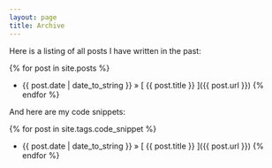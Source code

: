 ```yaml
---
layout: page
title: Archive
---
```

Here is a listing of all posts I have written in the past:

{% for post in site.posts %}
  * {{ post.date | date_to_string }} &raquo; [ {{ post.title }} ]({{ post.url }})
{% endfor %}

And here are my code snippets:

{% for post in site.tags.code_snippet %}
  * {{ post.date | date_to_string }} &raquo; [ {{ post.title }} ]({{ post.url }})
{% endfor %}